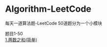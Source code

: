 # Algorithm-LeetCode
每天一道算法题-LeetCode
50道题分为一个小模块

题目1-50<br>
  [1.两数之和(简单)](https://github.com/ryjflysky/Algorithm-LeetCode/blob/master/algorithm/src/main/java/leetcode/sequence1To50/Solution1.java)
